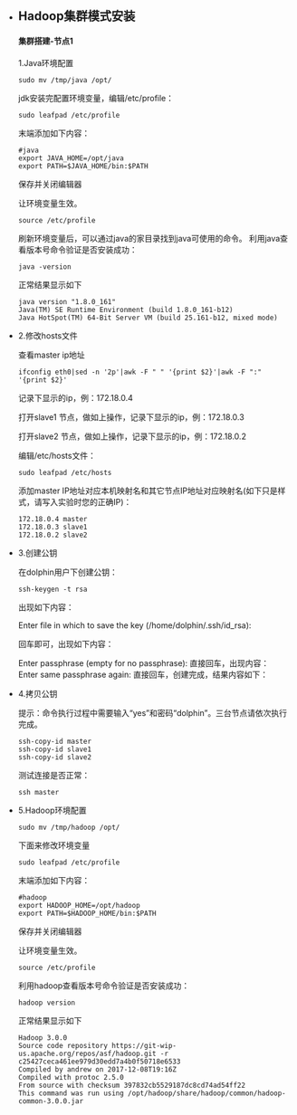 - ## Hadoop集群模式安装

  #### 集群搭建-节点1

  1.Java环境配置

  ```
  sudo mv /tmp/java /opt/
  ```

  jdk安装完配置环境变量，编辑/etc/profile：

  ```
  sudo leafpad /etc/profile
  ```

  末端添加如下内容：

  ```
  #java
  export JAVA_HOME=/opt/java
  export PATH=$JAVA_HOME/bin:$PATH
  ```

  保存并关闭编辑器

  让环境变量生效。

  ```
  source /etc/profile
  ```

  刷新环境变量后，可以通过java的家目录找到java可使用的命令。 利用java查看版本号命令验证是否安装成功：

  `java -version`

  正常结果显示如下

  ```
  java version "1.8.0_161"
  Java(TM) SE Runtime Environment (build 1.8.0_161-b12)
  Java HotSpot(TM) 64-Bit Server VM (build 25.161-b12, mixed mode)
  ```

- 2.修改hosts文件

  查看master ip地址

  ```
  ifconfig eth0|sed -n '2p'|awk -F " " '{print $2}'|awk -F ":" '{print $2}'
  ```

  记录下显示的ip，例：172.18.0.4

  打开slave1 节点，做如上操作，记录下显示的ip，例：172.18.0.3

  打开slave2 节点，做如上操作，记录下显示的ip，例：172.18.0.2

  编辑/etc/hosts文件：

  ```
  sudo leafpad /etc/hosts
  ```

  添加master IP地址对应本机映射名和其它节点IP地址对应映射名(如下只是样式，请写入实验时您的正确IP)：

  ```
  172.18.0.4 master
  172.18.0.3 slave1
  172.18.0.2 slave2
  ```

- 3.创建公钥

  在dolphin用户下创建公钥：

  ```
  ssh-keygen -t rsa
  ```

  出现如下内容：

  Enter file in which to save the key (/home/dolphin/.ssh/id_rsa):

  回车即可，出现如下内容：

  Enter passphrase (empty for no passphrase):
  直接回车，出现内容：
  Enter same passphrase again:
  直接回车，创建完成，结果内容如下：

- 4.拷贝公钥

  提示：命令执行过程中需要输入“yes”和密码“dolphin”。三台节点请依次执行完成。

  ```
  ssh-copy-id master
  ssh-copy-id slave1
  ssh-copy-id slave2
  ```

  测试连接是否正常：

  ```
  ssh master
  ```

- 5.Hadoop环境配置

  ```
  sudo mv /tmp/hadoop /opt/
  ```

  下面来修改环境变量

  ```
  sudo leafpad /etc/profile
  ```

  末端添加如下内容：

  ```
  #hadoop
  export HADOOP_HOME=/opt/hadoop
  export PATH=$HADOOP_HOME/bin:$PATH
  ```

  保存并关闭编辑器

  让环境变量生效。

  ```
  source /etc/profile
  ```

  利用hadoop查看版本号命令验证是否安装成功：

  `hadoop version`

  正常结果显示如下

  ```
  Hadoop 3.0.0
  Source code repository https://git-wip-us.apache.org/repos/asf/hadoop.git -r c25427ceca461ee979d30edd7a4b0f50718e6533
  Compiled by andrew on 2017-12-08T19:16Z
  Compiled with protoc 2.5.0
  From source with checksum 397832cb5529187dc8cd74ad54ff22
  This command was run using /opt/hadoop/share/hadoop/common/hadoop-common-3.0.0.jar
  ```

